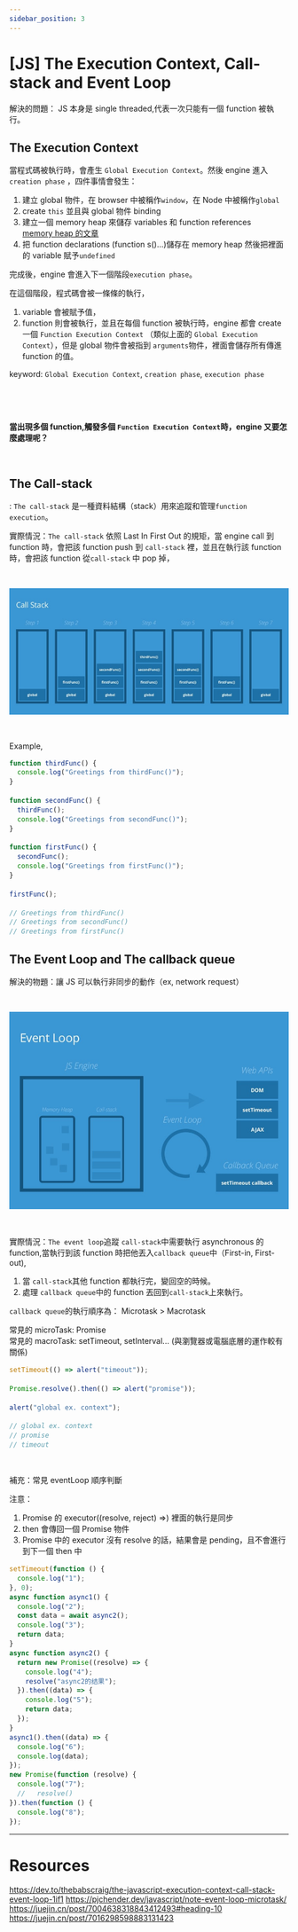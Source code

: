 ```yaml
---
sidebar_position: 3
---
```


# [JS] The Execution Context, Call-stack and Event Loop

解決的問題： JS 本身是 single threaded,代表一次只能有一個 function 被執行。

## The Execution Context

當程式碼被執行時，會產生 `Global Execution Context`。然後 engine 進入 `creation phase` ，四件事情會發生：

1. 建立 global 物件，在 browser 中被稱作`window`，在 Node 中被稱作`global`
2. create `this` 並且與 global 物件 binding
3. 建立一個 memory heap 來儲存 variables 和 function references  
   [memory heap 的文章](../Javascript/Basics/basics.md)
4. 把 function declarations (function s()...)儲存在 memory heap 然後把裡面的 variable 賦予`undefined`

完成後，engine 會進入下一個階段`execution phase`。

在這個階段，程式碼會被一條條的執行，

1. variable 會被賦予值，
2. function 則會被執行，並且在每個 function 被執行時，engine 都會 create 一個 `Function Execution Context` （類似上面的 `Global Execution Context`），但是 global 物件會被指到 `arguments`物件，裡面會儲存所有傳進 function 的值。

keyword: `Global Execution Context`, `creation phase`, `execution phase`

&nbsp;

&nbsp;

**當出現多個 function,觸發多個 `Function Execution Context`時，engine 又要怎麼處理呢？**

&nbsp;

## The Call-stack

: `The call-stack` 是一種資料結構（stack）用來追蹤和管理`function execution`。

實際情況：`The call-stack` 依照 Last In First Out 的規矩，當 engine call 到 function 時，會把該 function push 到 `call-stack` 裡，並且在執行該 function 時，會把該 function 從`call-stack` 中 pop 掉，

&nbsp;

![call stack](./Img/call_stack.jpeg)

&nbsp;

Example,

```js
function thirdFunc() {
  console.log("Greetings from thirdFunc()");
}

function secondFunc() {
  thirdFunc();
  console.log("Greetings from secondFunc()");
}

function firstFunc() {
  secondFunc();
  console.log("Greetings from firstFunc()");
}

firstFunc();

// Greetings from thirdFunc()
// Greetings from secondFunc()
// Greetings from firstFunc()
```

## The Event Loop and The callback queue

解決的物題：讓 JS 可以執行非同步的動作（ex, network request）

&nbsp;

![event loop](./Img//event_loop.jpeg)

&nbsp;

實際情況：`The event loop`追蹤 `call-stack`中需要執行 asynchronous 的 function,當執行到該 function 時把他丟入`callback queue`中（First-in, First-out),

1. 當 `call-stack`其他 function 都執行完，變回空的時候。
2. 處理 `callback queue`中的 function 丟回到`call-stack`上來執行。

`callback queue`的執行順序為： Microtask > Macrotask

常見的 microTask: Promise  
常見的 macroTask: setTimeout, setInterval... (與瀏覽器或電腦底層的運作較有關係)

```js
setTimeout(() => alert("timeout"));

Promise.resolve().then(() => alert("promise"));

alert("global ex. context");

// global ex. context
// promise
// timeout
```

&nbsp;

補充：常見 eventLoop 順序判斷

注意：

1. Promise 的 executor((resolve, reject) =>) 裡面的執行是同步
2. then 會傳回一個 Promise 物件
3. Promise 中的 executor 沒有 resolve 的話，結果會是 pending，且不會進行到下一個 then 中

```js
setTimeout(function () {
  console.log("1");
}, 0);
async function async1() {
  console.log("2");
  const data = await async2();
  console.log("3");
  return data;
}
async function async2() {
  return new Promise((resolve) => {
    console.log("4");
    resolve("async2的结果");
  }).then((data) => {
    console.log("5");
    return data;
  });
}
async1().then((data) => {
  console.log("6");
  console.log(data);
});
new Promise(function (resolve) {
  console.log("7");
  //   resolve()
}).then(function () {
  console.log("8");
});
```

---

# Resources

https://dev.to/thebabscraig/the-javascript-execution-context-call-stack-event-loop-1if1
https://pjchender.dev/javascript/note-event-loop-microtask/
https://juejin.cn/post/7004638318843412493#heading-10
https://juejin.cn/post/7016298598883131423
